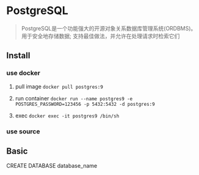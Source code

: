 <!--2019-05-21 12:00-->
# PostgreSQL
>PostgreSQL是一个功能强大的开源对象关系数据库管理系统(ORDBMS)。 用于安全地存储数据; 支持最佳做法，并允许在处理请求时检索它们

## Install

###  use docker

1. pull image `docker pull postgres:9`

2. run container `docker run --name postgres9 -e POSTGRES_PASSWORD=123456 -p 5432:5432 -d postgres:9`

3. exec `docker exec -it postgres9 /bin/sh`

### use source 

## Basic


CREATE DATABASE database_name 


